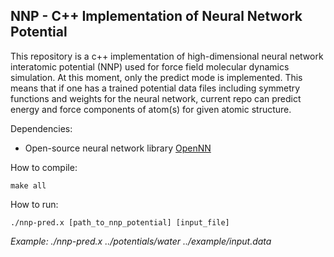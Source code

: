 ## NNP - C++ Implementation of Neural Network Potential

This repository is a c++ implementation of high-dimensional neural network interatomic potential (NNP) used for force field molecular dynamics simulation. At this moment, only the predict mode is implemented. 
This means that if one has a trained potential data files including symmetry functions and weights 
for the neural network, current repo can predict energy and force components of atom(s) for given atomic structure.

Dependencies:
- Open-source neural network library [OpenNN](http://www.opennn.net/documentation/)

How to compile:
```
make all
```

How to run:
```
./nnp-pred.x [path_to_nnp_potential] [input_file]
```
*Example: ./nnp-pred.x ../potentials/water ../example/input.data*